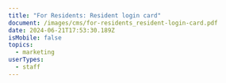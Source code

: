 ```yaml
---
title: "For Residents: Resident login card"
document: /images/cms/for-residents_resident-login-card.pdf
date: 2024-06-21T17:53:30.189Z
isMobile: false
topics:
  - marketing
userTypes:
  - staff
---
```

